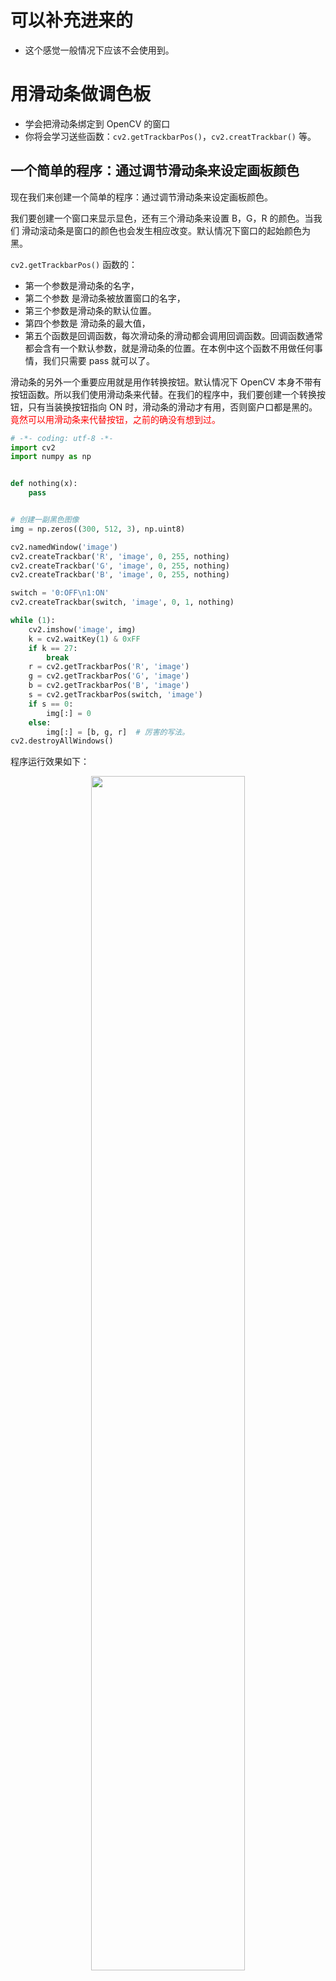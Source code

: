 
# 可以补充进来的

- 这个感觉一般情况下应该不会使用到。


# 用滑动条做调色板

- 学会把滑动条绑定到 OpenCV 的窗口
- 你将会学习送些函数：`cv2.getTrackbarPos()`，`cv2.creatTrackbar()` 等。

## 一个简单的程序：通过调节滑动条来设定画板颜色

现在我们来创建一个简单的程序：通过调节滑动条来设定画板颜色。

我们要创建一个窗口来显示显色，还有三个滑动条来设置 B，G，R 的颜色。当我们 滑动滚动条是窗口的颜色也会发生相应改变。默认情况下窗口的起始颜色为黑。

`cv2.getTrackbarPos()` 函数的：

- 第一个参数是滑动条的名字，
- 第二个参数 是滑动条被放置窗口的名字，
- 第三个参数是滑动条的默认位置。
- 第四个参数是 滑动条的最大值，
- 第五个函数是回调函数，每次滑动条的滑动都会调用回调函数。回调函数通常都会含有一个默认参数，就是滑动条的位置。在本例中这个函数不用做任何事情，我们只需要 pass 就可以了。

滑动条的另外一个重要应用就是用作转换按钮。默认情况下 OpenCV 本身不带有按钮函数。所以我们使用滑动条来代替。在我们的程序中，我们要创建一个转换按钮，只有当装换按钮指向 ON 时，滑动条的滑动才有用，否则窗户口都是黑的。<span style="color:red;">竟然可以用滑动条来代替按钮，之前的确没有想到过。</span>


```python
# -*- coding: utf-8 -*-
import cv2
import numpy as np


def nothing(x):
    pass


# 创建一副黑色图像
img = np.zeros((300, 512, 3), np.uint8)

cv2.namedWindow('image')
cv2.createTrackbar('R', 'image', 0, 255, nothing)
cv2.createTrackbar('G', 'image', 0, 255, nothing)
cv2.createTrackbar('B', 'image', 0, 255, nothing)

switch = '0:OFF\n1:ON'
cv2.createTrackbar(switch, 'image', 0, 1, nothing)

while (1):
    cv2.imshow('image', img)
    k = cv2.waitKey(1) & 0xFF
    if k == 27:
        break
    r = cv2.getTrackbarPos('R', 'image')
    g = cv2.getTrackbarPos('G', 'image')
    b = cv2.getTrackbarPos('B', 'image')
    s = cv2.getTrackbarPos(switch, 'image')
    if s == 0:
        img[:] = 0
    else:
        img[:] = [b, g, r]  # 厉害的写法。
cv2.destroyAllWindows()

```


程序运行效果如下：


<p align="center">
    <img width="70%" height="70%" src="http://images.iterate.site/blog/image/181017/B2IbLmBCGe.png?imageslim">
</p>

## 一个画板，可以自选各种颜色的画笔绘画各种图

```python
# -*- coding: utf-8 -*-
import cv2
import numpy as np


def nothing(x):
    pass

# 当鼠标按下时变为 True
drawing = False
# 如果 mode 为 true 绘制矩形。按下 'm' 变成绘制曲线。
mode = True
ix, iy = -1, -1


# 创建回调函数
def draw_circle(event, x, y, flags, param):
    r = cv2.getTrackbarPos('R', 'image')
    g = cv2.getTrackbarPos('G', 'image')
    b = cv2.getTrackbarPos('B', 'image')
    color = (b, g, r)
    global ix, iy, drawing, mode
    # 当按下左键是返回起始位置坐标
    if event == cv2.EVENT_LBUTTONDOWN:
        drawing = True
        ix, iy = x, y
    # 当鼠标左键按下并移动是绘制图形。 event 可以查看移动， flag 查看是否按下
    elif event == cv2.EVENT_MOUSEMOVE and flags == cv2.EVENT_FLAG_LBUTTON:
        if drawing == True:
            if mode == True:
                cv2.rectangle(img, (ix, iy), (x, y), color, -1)
            else:
                # 绘制圆圈，小圆点连在一起就成了线， 3 代表了笔画的粗细
                cv2.circle(img, (x, y), 3, color, -1)
                # 下面注释掉的代码是起始点为圆心，起点到终点为半径的
                # r=int(np.sqrt((x-ix)**2+(y-iy)**2))
                # cv2.circle(img,(x,y),r,(0,0,255),-1)
                # 当鼠标松开停止绘画。
    elif event == cv2.EVENT_LBUTTONUP:
        drawing == False
        # if mode==True:
        # cv2.rectangle(img,(ix,iy),(x,y),(0,255,0),-1)
        # else:
        # cv2.circle(img,(x,y),5,(0,0,255),-1)


img = np.zeros((512, 512, 3), np.uint8)
cv2.namedWindow('image')
cv2.createTrackbar('R', 'image', 0, 255, nothing)
cv2.createTrackbar('G', 'image', 0, 255, nothing)
cv2.createTrackbar('B', 'image', 0, 255, nothing)
cv2.setMouseCallback('image', draw_circle)

while (1):
    cv2.imshow('image', img)
    k = cv2.waitKey(1) & 0xFF
    if k == ord('m'):
        mode = not mode
    elif k == 27:
        break

```

输出如下：

<p align="center">
    <img width="70%" height="70%" src="http://images.iterate.site/blog/image/181017/IgB4ccc4jC.png?imageslim">
</p>







# 相关

- 《OpenCV-python 中文教程》
